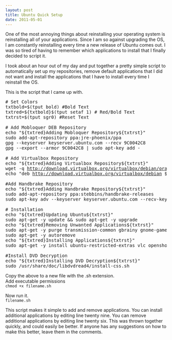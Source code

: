 ```yaml
---
layout: post
title: Ubuntu Quick Setup
date: 2011-05-01
---
```


One of the most annoying things about reinstalling your operating system is reinstalling all of your applications.  Since I am so against upgrading the OS, I am constantly reinstalling every time a new release of Ubuntu comes out.  I was so tired of having to remember which applications to install that I finally decided to script it.  

I took about an hour out of my day and put together a pretty simple script to automatically set up my repositories, remove default applications that I did not want and install the applications that I have to install every time I reinstall the OS.  

This is the script that I came up with.  
   
 
<pre># Set Colors  
txtbold=$(tput bold) #Bold Text  
txtred=${txtbold}$(tput setaf 1) # Red/Bold Text  
txtrst=$(tput sgr0) #Reset Text  

# Add Mobloquer DEB Repository  
echo "${txtred}Adding Mobloquer Repository${txtrst}"  
sudo add-apt-repository ppa:jre-phoenix/ppa  
gpg --keyserver keyserver.ubuntu.com --recv 9C0042C8  
gpg --export --armor 9C0042C8 | sudo apt-key add -  

# Add Virtualbox Repository  
echo "${txtred}Adding Virtualbox Repository${txtrst}"  
wget -q <a href="http://download.virtualbox.org/virtualbox/debian/oracle_vbox.asc" target="_blank">http://download.virtualbox.org/virtualbox/debian/oracle_vbox.asc</a> -O- | sudo apt-key add -  
echo "deb <a href="http://download.virtualbox.org/virtualbox/debian" target="_blank">http://download.virtualbox.org/virtualbox/debian</a> $(lsb_release -sc) contrib" | sudo tee -a /etc/apt/sources.list  

#Add Handbrake Repository  
echo "${txtred}Adding Handbrake Repository${txtrst}"  
sudo add-apt-repository ppa:stebbins/handbrake-releases  
sudo apt-key adv --keyserver keyserver.ubuntu.com --recv-keys 816950D8  

# Installation  
echo "${txtred}Updating Ubuntu${txtrst}"  
sudo apt-get -y update && sudo apt-get -y upgrade  
echo "${txtred}Removing Unwanted Applications${txtrst}"  
sudo apt-get -y purge transmission-common gbrainy gnome-games-common gnome-mahjongg aisleriot pitivi  
sudo apt-get -y autoremove  
echo "${txtred}Installing Applications${txtrst}"  
sudo apt-get -y install ubuntu-restricted-extras vlc openshot filezilla gtk-recordmydesktop keepassx ssvnc inkscape gimp gimp-data-extras agave scribus cheese conduit anjuta glade-gnome moblock blockcontrol mobloquer deluge moonlight-plugin-mozilla ffmpeg easytag virtualbox-4.0 handbrake-gtk libdvdread4  

#Install DVD Decryption  
echo "${txtred}Installing DVD Decryption${txtrst}"  
sudo /usr/share/doc/libdvdread4/install-css.sh</pre>  

Copy the above to a new file with the .sh extension.   
Add executable permissions  
`chmod +x filename.sh`  
  
Now run it.  
`filename.sh`
  
This script makes it simple to add and remove applications.  You can install additional applications by editing line twenty nine.  You can remove additional applications by editing line twenty six.  This was thrown together quickly, and could easily be better.  If anyone has any suggestions on how to make this better, leave them in the comments.
